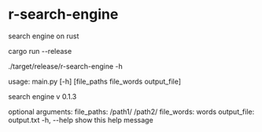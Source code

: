 # r-search-engine

search engine on rust

cargo run --release

./target/release/r-search-engine -h

usage: main.py [-h] [file_paths file_words output_file]

search engine v 0.1.3

optional arguments:
  file_paths: /path1/ /path2/
  file_words: words
  output_file: output.txt
-h, --help show this help message

